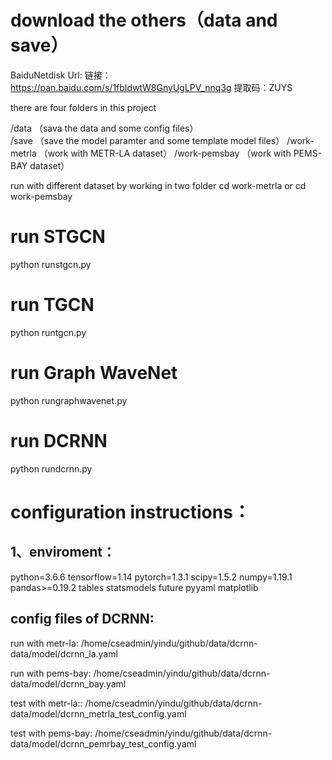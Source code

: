 # download the others（data and save）
BaiduNetdisk Url: 链接：https://pan.baidu.com/s/1fbIdwtW8GnyUgLPV_nnq3g 提取码：ZUYS 



there are four folders in this project

/data           （sava the data and some config files）        
/save           （save the model paramter and some template model files）
/work-metrla     （work with METR-LA dataset）
/work-pemsbay    （work with PEMS-BAY dataset）


run with different dataset by working in two folder
cd work-metrla 
or 
cd work-pemsbay

# run STGCN
python runstgcn.py

# run TGCN
python runtgcn.py

# run Graph WaveNet
python rungraphwavenet.py

# run DCRNN
python rundcrnn.py



# configuration instructions：

## 1、enviroment：
python=3.6.6
tensorflow=1.14
pytorch=1.3.1
scipy=1.5.2
numpy=1.19.1
pandas>=0.19.2
tables
statsmodels
future
pyyaml
matplotlib

## config files of DCRNN:

run with metr-la:
/home/cseadmin/yindu/github/data/dcrnn-data/model/dcrnn_la.yaml

run with pems-bay:
/home/cseadmin/yindu/github/data/dcrnn-data/model/dcrnn_bay.yaml

test with metr-la::
/home/cseadmin/yindu/github/data/dcrnn-data/model/dcrnn_metrla_test_config.yaml

test with pems-bay:
/home/cseadmin/yindu/github/data/dcrnn-data/model/dcrnn_pemrbay_test_config.yaml


